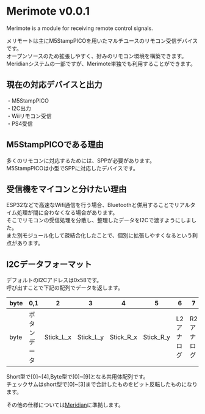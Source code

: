 # Merimote v0.0.1  
Merimote is a module for receiving remote control signals.  
  
メリモートは主にM5StampPICOを用いたマルチユースのリモコン受信デバイスです。  
オープンソースのため拡張しやすく、好みのリモコン環境を構築できます。  
Meridianシステムの一部ですが、Merimote単独でも利用することができます。  
  
## 現在の対応デバイスと出力  
・M5StampPICO  
・I2C出力  
・Wiiリモコン受信  
・PS4受信  
  
## M5StampPICOである理由  
多くのリモコンに対応するためには、SPPが必要があります。  
M5StampPICOは小型でSPPに対応したデバイスです。  
  
## 受信機をマイコンと分けたい理由  
ESP32などで高速なWifi通信を行う場合、Bluetoothと併用することでリアルタイム処理が間に合わなくなる場合があります。  
そこでリモコンの受信処理を分散し、整理したデータをI2Cで渡すようにしました。  
また別モジュール化して疎結合化したことで、個別に拡張しやすくなるという利点があります。  
  
## I2Cデータフォーマット  
デフォルトのI2Cアドレスは0x58です。  
呼び出すことで下記の配列でデータを返します。  

|byte|0,1|2|3|4|5|6|7|8,9|  
|----|---|---|---|---|---|---|---|---|    
|byte|ボタンデータ|Stick_L_x|Stick_L_y|Stick_R_x|Stick_R_y|L2アナログ|R2アナログ|checksum|  

Short型で[0]~[4],Byte型で[0]~[9]となる共用体配列です。  
チェックサムはshort型で[0]~[3]まで合計したものをビット反転したものになります。  

その他の仕様については[Meridian](https://ninagawa123.github.io/Meridian_info/#aboutMeridim/remort_controller/)に準拠します。
